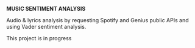 <b> MUSIC SENTIMENT ANALYSIS </b>

Audio & lyrics analysis by requesting Spotify and Genius public APIs and using Vader sentiment analysis.

This project is in progress
